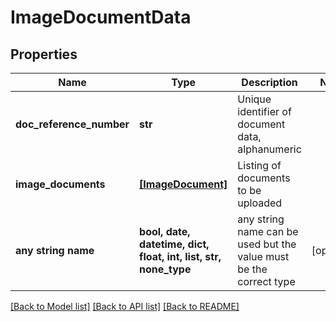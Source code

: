 # ImageDocumentData


## Properties
Name | Type | Description | Notes
------------ | ------------- | ------------- | -------------
**doc_reference_number** | **str** | Unique identifier of document data, alphanumeric | 
**image_documents** | [**[ImageDocument]**](ImageDocument.md) | Listing of documents to be uploaded | 
**any string name** | **bool, date, datetime, dict, float, int, list, str, none_type** | any string name can be used but the value must be the correct type | [optional]

[[Back to Model list]](../README.md#documentation-for-models) [[Back to API list]](../README.md#documentation-for-api-endpoints) [[Back to README]](../README.md)


